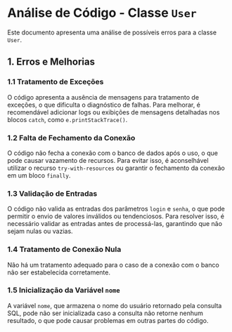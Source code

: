 # Análise de Código - Classe `User`

Este documento apresenta uma análise de possíveis erros  para a classe `User`.

## 1. Erros e Melhorias

### 1.1 Tratamento de Exceções
O código apresenta a ausência de mensagens para tratamento de exceções, o que dificulta o diagnóstico de falhas. Para melhorar, é recomendável adicionar logs ou exibições de mensagens detalhadas nos blocos `catch`, como `e.printStackTrace()`.

### 1.2 Falta de Fechamento da Conexão
O código não fecha a conexão com o banco de dados após o uso, o que pode causar vazamento de recursos. Para evitar isso, é aconselhável utilizar o recurso `try-with-resources` ou garantir o fechamento da conexão em um bloco `finally`.

### 1.3 Validação de Entradas
O código não valida as entradas dos parâmetros `login` e `senha`, o que pode permitir o envio de valores inválidos ou tendenciosos. Para resolver isso, é necessário validar as entradas antes de processá-las, garantindo que não sejam nulas ou vazias.

### 1.4 Tratamento de Conexão Nula
Não há um tratamento adequado para o caso de a conexão com o banco não ser estabelecida corretamente. 

### 1.5 Inicialização da Variável `nome`
A variável `nome`, que armazena o nome do usuário retornado pela consulta SQL, pode não ser inicializada caso a consulta não retorne nenhum resultado, o que pode causar problemas em outras partes do código.
